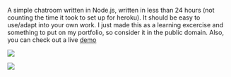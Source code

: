 A simple chatroom written in Node.js, written in less than 24 hours (not counting the time it took to set up for heroku). It should be easy to use/adapt into your own work. I just made this as a learning excercise and something to put on my portfolio, so consider it in the public domain. Also, you can check out a live [demo](http://sleepy-scrubland-1224.herokuapp.com/)

![](http://i.imgur.com/jbhF6hV.png)

![](http://i.imgur.com/1XroTXT.png)
